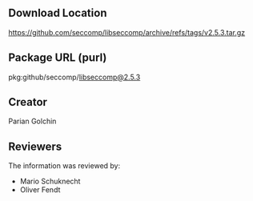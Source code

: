 ## Download Location

https://github.com/seccomp/libseccomp/archive/refs/tags/v2.5.3.tar.gz

## Package URL (purl)

pkg:github/seccomp/libseccomp@2.5.3

## Creator

Parian Golchin

## Reviewers

The information was reviewed by:

* Mario Schuknecht
* Oliver Fendt
